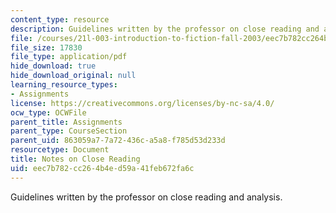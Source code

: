 ```yaml
---
content_type: resource
description: Guidelines written by the professor on close reading and analysis.
file: /courses/21l-003-introduction-to-fiction-fall-2003/eec7b782cc264b4ed59a41feb672fa6c_notes_on_close_reading.pdf
file_size: 17830
file_type: application/pdf
hide_download: true
hide_download_original: null
learning_resource_types:
- Assignments
license: https://creativecommons.org/licenses/by-nc-sa/4.0/
ocw_type: OCWFile
parent_title: Assignments
parent_type: CourseSection
parent_uid: 863059a7-7a72-436c-a5a8-f785d53d233d
resourcetype: Document
title: Notes on Close Reading
uid: eec7b782-cc26-4b4e-d59a-41feb672fa6c
---
```

Guidelines written by the professor on close reading and analysis.